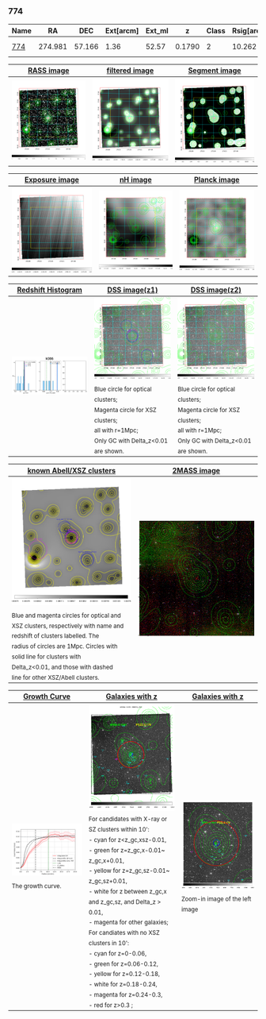 <div STYLE="page-break-after: always;"></div>

### 774

|Name          |RA          |DEC      | Ext[arcm] | Ext_ml | z    | Class| Rsig[arcmin] | CRsig[c/s] | CR500[c/s] | R500[Mpc] |L500[erg/s]|F500[erg/s/cm^2]| M500[Msun]|Tx[keV]|beta|GC(XSZ,Delta_z<0.01)| GC(OPT,Delta_z<0.01)|GC|alias|
|--------------|------------|------------|---|---|-----------|--------|------|------|----|----|----|----|----|----|----|----|----|----|---|
|[774](script/774.md)     | 274.981       | 57.166       | 1.36    | 52.57   | 0.1790 | 2   | 10.262 |0.118 |0.110 |0.994 |1.829e+44 |2.037e-12 |3.332e+14 |4.765 |0.933 |Tar, |A, N, |Tar, A, |k086|

|[RASS image](../image/774/774_img.pdf)|[filtered image](../image/774/774_fil.pdf)|[Segment image](../image/774/774_seg.pdf)|
|-------------------|--------------------|-------------------|
| <img src="../image/774/774_img.png" width="300">  | <img src="../image/774/774_fil.png" width="300">   | <img src="../image/774/774_seg.png" width="300">  |

|[Exposure image](../image/774/774_mex.pdf)| [nH image](../image/774/774_nh.pdf)| [Planck image](../image/774/774_p.pdf)|
|-------------------|--------------------|-------------------|
|<img src="../image/774/774_mex.png" width="300">   | <img src="../image/774/774_nh.png" width="300">    | <img src="../image/774/774_p.png" width="300"> |

|[Redshift Histogram](../image/774/774_zg.pdf) | [DSS image(z1)](../image/774/774_dss_z1.pdf)      |  [DSS image(z2)](../image/774/774_dss_z2.pdf)    |
|-------------------|--------------------|-------------------|
|<img src="../image/774/774_zg.png" width="300"> |<img src="../image/774/774_dss_z1.png" width="300"> <sub><br>Blue circle for optical clusters; <br>Magenta circle for XSZ clusters; <br>all with r=1Mpc; <br>Only GC with Delta_z<0.01 are shown. </sub>| <img src="../image/774/774_dss_z2.png" width="300"><sub><br>Blue circle for optical clusters; <br>Magenta circle for XSZ clusters; <br>all with r=1Mpc; <br>Only GC with Delta_z<0.01 are shown. </sub> |

|[known Abell/XSZ clusters](../image/774/774_m.pdf) | [2MASS image](../image/774/774_2mass.pdf)      |
|-------------------|-------------------|
|<img src=../image/774/774_m.png width="300"> <sub><br>Blue and magenta circles for optical and <br>XSZ clusters, respectively with name and <br>redshift of clusters labelled. The <br>radius of circles are 1Mpc. Circles with <br>solid line for clusters with <br>Delta_z<0.01, and those with dashed <br>line for other XSZ/Abell clusters.        </sub>|<img src="../image/774/774_2mass.png" width="300">  |

|[Growth Curve](../image/774/774_gca_all.png) |[Galaxies with z](../image/774/774_opt_ned.pdf) |[Galaxies with z](../image/774/774_opt_ned_zoom.pdf) |
|-------------------|-------------------|-------------------|
| <img src="../image/774/774_gca_all.png" width="300"> <sub><br>The growth curve.</sub>| <img src=../image/774/774_opt_ned.png width="300"> <br><sub> For candidates with X-ray or SZ clusters within 10': <br> - cyan for z<z_gc,xsz-0.01, <br> - green for z=z_gc,x-0.01~ z_gc,x+0.01, <br> - yellow for z=z_gc,sz-0.01~ z_gc,sz+0.01, <br> - white for z between z_gc,x and z_gc,sz, and Delta_z > 0.01, <br> - magenta for other galaxies; <br>For candiates with no XSZ clusters in 10': <br> - cyan for z=0-0.06, <br> - green for z=0.06-0.12, <br> - yellow for z=0.12-0.18, <br> - white for z=0.18-0.24, <br> - magenta for z=0.24-0.3, <br> - red for z>0.3 ;  </sub>|<img src=../image/774/774_opt_ned_zoom.png width="300">  <br><sub> Zoom-in image of the left image</sub>|




